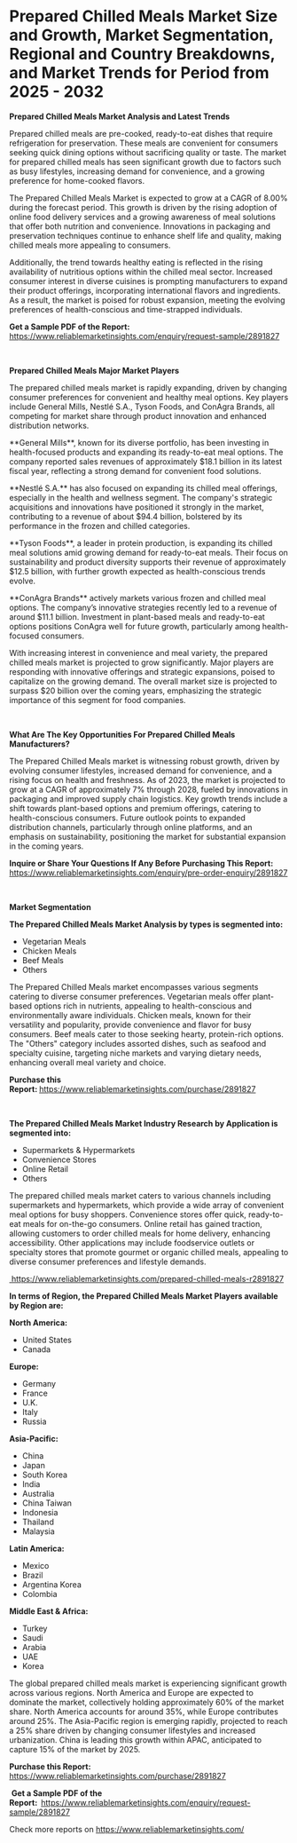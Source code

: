 <p><h1>Prepared Chilled Meals Market Size and Growth, Market Segmentation, Regional and Country Breakdowns, and Market Trends for Period from 2025 -  2032</h1></p><p><strong>Prepared Chilled Meals Market Analysis and Latest Trends</strong></p>
<p><p>Prepared chilled meals are pre-cooked, ready-to-eat dishes that require refrigeration for preservation. These meals are convenient for consumers seeking quick dining options without sacrificing quality or taste. The market for prepared chilled meals has seen significant growth due to factors such as busy lifestyles, increasing demand for convenience, and a growing preference for home-cooked flavors.</p><p>The Prepared Chilled Meals Market is expected to grow at a CAGR of 8.00% during the forecast period. This growth is driven by the rising adoption of online food delivery services and a growing awareness of meal solutions that offer both nutrition and convenience. Innovations in packaging and preservation techniques continue to enhance shelf life and quality, making chilled meals more appealing to consumers.</p><p>Additionally, the trend towards healthy eating is reflected in the rising availability of nutritious options within the chilled meal sector. Increased consumer interest in diverse cuisines is prompting manufacturers to expand their product offerings, incorporating international flavors and ingredients. As a result, the market is poised for robust expansion, meeting the evolving preferences of health-conscious and time-strapped individuals.</p></p>
<p><strong>Get a Sample PDF of the Report:&nbsp;</strong> <a href="https://www.reliablemarketinsights.com/enquiry/request-sample/2891827?utm_campaign=2252&utm_medium=2&utm_source=Github&utm_content=ia&utm_term=14032025&utm_id=prepared-chilled-meals">https://www.reliablemarketinsights.com/enquiry/request-sample/2891827</a></p>
<p>&nbsp;</p>
<p><strong>Prepared Chilled Meals Major Market Players</strong></p>
<p><p>The prepared chilled meals market is rapidly expanding, driven by changing consumer preferences for convenient and healthy meal options. Key players include General Mills, Nestlé S.A., Tyson Foods, and ConAgra Brands, all competing for market share through product innovation and enhanced distribution networks.</p><p>**General Mills**, known for its diverse portfolio, has been investing in health-focused products and expanding its ready-to-eat meal options. The company reported sales revenues of approximately $18.1 billion in its latest fiscal year, reflecting a strong demand for convenient food solutions.</p><p>**Nestlé S.A.** has also focused on expanding its chilled meal offerings, especially in the health and wellness segment. The company's strategic acquisitions and innovations have positioned it strongly in the market, contributing to a revenue of about $94.4 billion, bolstered by its performance in the frozen and chilled categories.</p><p>**Tyson Foods**, a leader in protein production, is expanding its chilled meal solutions amid growing demand for ready-to-eat meals. Their focus on sustainability and product diversity supports their revenue of approximately $12.5 billion, with further growth expected as health-conscious trends evolve.</p><p>**ConAgra Brands** actively markets various frozen and chilled meal options. The company’s innovative strategies recently led to a revenue of around $11.1 billion. Investment in plant-based meals and ready-to-eat options positions ConAgra well for future growth, particularly among health-focused consumers.</p><p>With increasing interest in convenience and meal variety, the prepared chilled meals market is projected to grow significantly. Major players are responding with innovative offerings and strategic expansions, poised to capitalize on the growing demand. The overall market size is projected to surpass $20 billion over the coming years, emphasizing the strategic importance of this segment for food companies.</p></p>
<p>&nbsp;</p>
<p><strong>What Are The Key Opportunities For Prepared Chilled Meals Manufacturers?</strong></p>
<p><p>The Prepared Chilled Meals market is witnessing robust growth, driven by evolving consumer lifestyles, increased demand for convenience, and a rising focus on health and freshness. As of 2023, the market is projected to grow at a CAGR of approximately 7% through 2028, fueled by innovations in packaging and improved supply chain logistics. Key growth trends include a shift towards plant-based options and premium offerings, catering to health-conscious consumers. Future outlook points to expanded distribution channels, particularly through online platforms, and an emphasis on sustainability, positioning the market for substantial expansion in the coming years.</p></p>
<p><strong>Inquire or Share Your Questions If Any Before Purchasing This Report:</strong> <a href="https://www.reliablemarketinsights.com/enquiry/pre-order-enquiry/2891827?utm_campaign=2252&utm_medium=2&utm_source=Github&utm_content=ia&utm_term=14032025&utm_id=prepared-chilled-meals">https://www.reliablemarketinsights.com/enquiry/pre-order-enquiry/2891827</a></p>
<p>&nbsp;</p>
<p><strong>Market Segmentation</strong></p>
<p><strong>The Prepared Chilled Meals Market Analysis by types is segmented into:</strong></p>
<p><ul><li>Vegetarian Meals</li><li>Chicken Meals</li><li>Beef Meals</li><li>Others</li></ul></p>
<p><p>The Prepared Chilled Meals market encompasses various segments catering to diverse consumer preferences. Vegetarian meals offer plant-based options rich in nutrients, appealing to health-conscious and environmentally aware individuals. Chicken meals, known for their versatility and popularity, provide convenience and flavor for busy consumers. Beef meals cater to those seeking hearty, protein-rich options. The "Others" category includes assorted dishes, such as seafood and specialty cuisine, targeting niche markets and varying dietary needs, enhancing overall meal variety and choice.</p></p>
<p><strong>Purchase this Report:&nbsp;</strong><a href="https://www.reliablemarketinsights.com/purchase/2891827?utm_campaign=2252&utm_medium=2&utm_source=Github&utm_content=ia&utm_term=14032025&utm_id=prepared-chilled-meals">https://www.reliablemarketinsights.com/purchase/2891827</a></p>
<p>&nbsp;</p>
<p><strong>The Prepared Chilled Meals Market Industry Research by Application is segmented into:</strong></p>
<p><ul><li>Supermarkets & Hypermarkets</li><li>Convenience Stores</li><li>Online Retail</li><li>Others</li></ul></p>
<p><p>The prepared chilled meals market caters to various channels including supermarkets and hypermarkets, which provide a wide array of convenient meal options for busy shoppers. Convenience stores offer quick, ready-to-eat meals for on-the-go consumers. Online retail has gained traction, allowing customers to order chilled meals for home delivery, enhancing accessibility. Other applications may include foodservice outlets or specialty stores that promote gourmet or organic chilled meals, appealing to diverse consumer preferences and lifestyle demands.</p></p>
<p><a href="https://www.reliablemarketinsights.com/prepared-chilled-meals-r2891827?utm_campaign=2252&utm_medium=2&utm_source=Github&utm_content=ia&utm_term=14032025&utm_id=prepared-chilled-meals">&nbsp;https://www.reliablemarketinsights.com/prepared-chilled-meals-r2891827</a></p>
<p><strong>In terms of Region, the Prepared Chilled Meals Market Players available by Region are:</strong></p>
<p>
    <p> <strong> North America: </strong>
        <ul>
            <li>United States</li>
            <li>Canada</li>
        </ul>
        </p> 
    <p> <strong> Europe: </strong>
        <ul>
            <li>Germany</li>
            <li>France</li>
            <li>U.K.</li>
            <li>Italy</li>
            <li>Russia</li>
        </ul>
        </p> 
    <p> <strong> Asia-Pacific: </strong>
        <ul>
            <li>China</li>
            <li>Japan</li>
            <li>South Korea</li>
            <li>India</li>
            <li>Australia</li>
            <li>China Taiwan</li>
            <li>Indonesia</li>
            <li>Thailand</li>
            <li>Malaysia</li>
        </ul>
        </p> 
    <p> <strong> Latin America: </strong>
        <ul>
            <li>Mexico</li>
            <li>Brazil</li>
            <li>Argentina Korea</li>
            <li>Colombia</li>
        </ul>
        </p> 
    <p> <strong> Middle East & Africa: </strong>
        <ul>
            <li>Turkey</li>
            <li>Saudi</li>
            <li>Arabia</li>
            <li>UAE</li>
            <li>Korea</li>
        </ul>
    </p>
    </p>
<p><p>The global prepared chilled meals market is experiencing significant growth across various regions. North America and Europe are expected to dominate the market, collectively holding approximately 60% of the market share. North America accounts for around 35%, while Europe contributes around 25%. The Asia-Pacific region is emerging rapidly, projected to reach a 25% share driven by changing consumer lifestyles and increased urbanization. China is leading this growth within APAC, anticipated to capture 15% of the market by 2025.</p></p>
<p><strong>Purchase this Report: </strong><a href="https://www.reliablemarketinsights.com/purchase/2891827?utm_campaign=2252&utm_medium=2&utm_source=Github&utm_content=ia&utm_term=14032025&utm_id=prepared-chilled-meals">https://www.reliablemarketinsights.com/purchase/2891827</a></p>
<p>&nbsp;<strong>Get a Sample PDF of the Report:&nbsp;&nbsp;</strong><a href="https://www.reliablemarketinsights.com/enquiry/request-sample/2891827?utm_campaign=2252&utm_medium=2&utm_source=Github&utm_content=ia&utm_term=14032025&utm_id=prepared-chilled-meals">https://www.reliablemarketinsights.com/enquiry/request-sample/2891827</a></p>
<p><strong></strong></p>
<p>Check more reports on <a href="https://www.reliablemarketinsights.com/?utm_campaign=2252&utm_medium=2&utm_source=Github&utm_content=ia&utm_term=14032025&utm_id=prepared-chilled-meals">https://www.reliablemarketinsights.com/</a></p>
